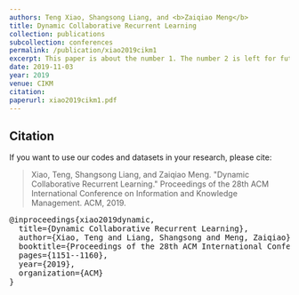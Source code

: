 ```yaml
---
authors: Teng Xiao, Shangsong Liang, and <b>Zaiqiao Meng</b>
title: Dynamic Collaborative Recurrent Learning
collection: publications
subcollection: conferences
permalink: /publication/xiao2019cikm1
excerpt: This paper is about the number 1. The number 2 is left for future work.
date: 2019-11-03
year: 2019
venue: CIKM
citation:
paperurl: xiao2019cikm1.pdf
---
```



## Citation

If you want to use our codes and datasets in your research, please cite:
>Xiao, Teng, Shangsong Liang, and Zaiqiao Meng. "Dynamic Collaborative Recurrent Learning." Proceedings of the 28th ACM International Conference on Information and Knowledge Management. ACM, 2019.

<pre>
@inproceedings{xiao2019dynamic,
  title={Dynamic Collaborative Recurrent Learning},
  author={Xiao, Teng and Liang, Shangsong and Meng, Zaiqiao},
  booktitle={Proceedings of the 28th ACM International Conference on Information and Knowledge Management},
  pages={1151--1160},
  year={2019},
  organization={ACM}
}
</pre>